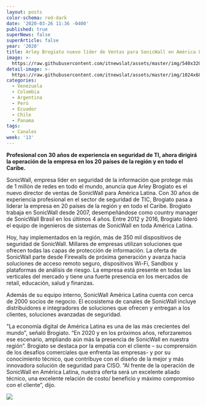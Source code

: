 ```yaml
---
layout: posts
color-schema: red-dark
date: '2020-03-26 11:36 -0400'
published: true
superNews: false
superArticle: false
year: '2020'
title: Arley Brogiato nuevo líder de Ventas para SonicWall en América Latina
image: >-
  https://raw.githubusercontent.com/itnewslat/assets/master/img/540x320/Arley-Brogiato-p.jpg
detail-image: >-
  https://raw.githubusercontent.com/itnewslat/assets/master/img/1024x680/Arley-Brogiato-g.jpg
categories:
  - Venezuela
  - Colombia
  - Argentina
  - Perú
  - Ecuador
  - Chile
  - Panama
tags:
  - Canales
week: '13'
---
```

**Profesional con 30 años de experiencia en seguridad de TI, ahora dirigirá la operación de la empresa en los 20 países de la región y en todo el Caribe.**

SonicWall, empresa líder en seguridad de la información que protege más de 1 millón de redes en todo el mundo, anuncia que Arley Brogiato es el nuevo director de ventas de SonicWall para América Latina. Con 30 años de experiencia profesional en el sector de seguridad de TIC, Brogiato pasa a liderar la empresa en 20 países de la región y en todo el Caribe. Brogiato trabaja en SonicWall desde 2007, desempeñándose como country manager de SonicWall Brasil en los últimos 4 años. Entre 2012 y 2016, Brogiato lideró el equipo de ingenieros de sistemas de SonicWall en toda América Latina.

Hoy, hay implementados en la región, más de 350 mil dispositivos de seguridad de SonicWall. Millares de empresas utilizan soluciones que ofrecen todas las capas de protección de información. La oferta de SonicWall parte desde Firewalls de próxima generación y avanza hacia soluciones de acceso remoto seguro, dispositivos Wi-Fi, Sandbox y plataformas de análisis de riesgo. La empresa está presente en todas las verticales del mercado y tiene una fuerte presencia en los mercados de retail, educación, salud y finanzas. 

Además de su equipo interno, SonicWall América Latina cuenta con cerca de 2000 socios de negocio. El ecosistema de canales de SonicWall incluye distribuidores e integradores de soluciones que ofrecen y entregan a los clientes, soluciones avanzadas de seguridad.

"La economía digital de América Latina es una de las más crecientes del mundo", señaló Brogiato. “En 2020 y en los próximos años, reforzaremos ese escenario, ampliando aún más la presencia de SonicWall en nuestra región”. Brogiato se destaca por la empatía con el cliente – su comprensión de los desafíos comerciales que enfrenta las empresas- y por su conocimiento técnico, que contribuye con el diseño de la mejor y más innovadora solución de seguridad para CISO. “Al frente de la operación de SonicWall en América Latina, nuestra oferta será un excelente aliado técnico, una excelente relación de costo/ beneficio y máximo compromiso con el cliente”, dijo.

<img src="https://tracker.metricool.com/c3po.jpg?hash=56f88a41e39ab42c063cc51676587a04"/>